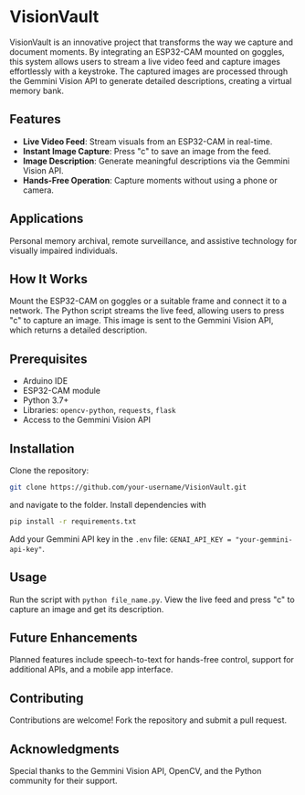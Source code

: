 # VisionVault  

VisionVault is an innovative project that transforms the way we capture and document moments. By integrating an ESP32-CAM mounted on goggles, this system allows users to stream a live video feed and capture images effortlessly with a keystroke. The captured images are processed through the Gemmini Vision API to generate detailed descriptions, creating a virtual memory bank.  

## Features  
- **Live Video Feed**: Stream visuals from an ESP32-CAM in real-time.  
- **Instant Image Capture**: Press "c" to save an image from the feed.  
- **Image Description**: Generate meaningful descriptions via the Gemmini Vision API.  
- **Hands-Free Operation**: Capture moments without using a phone or camera.  

## Applications  
Personal memory archival, remote surveillance, and assistive technology for visually impaired individuals.  

## How It Works  
Mount the ESP32-CAM on goggles or a suitable frame and connect it to a network. The Python script streams the live feed, allowing users to press "c" to capture an image. This image is sent to the Gemmini Vision API, which returns a detailed description.  

## Prerequisites  
- Arduino IDE
- ESP32-CAM module  
- Python 3.7+  
- Libraries: `opencv-python`, `requests`, `flask`  
- Access to the Gemmini Vision API  

## Installation  
Clone the repository: 
```bash
git clone https://github.com/your-username/VisionVault.git
```
and navigate to the folder.
Install dependencies with 
```bash 
pip install -r requirements.txt
```
Add your Gemmini API key in the `.env` file: `GENAI_API_KEY = "your-gemmini-api-key"`.  

## Usage  
Run the script with `python file_name.py`. View the live feed and press "c" to capture an image and get its description.  

## Future Enhancements  
Planned features include speech-to-text for hands-free control, support for additional APIs, and a mobile app interface.  

## Contributing  
Contributions are welcome! Fork the repository and submit a pull request.  

## Acknowledgments  
Special thanks to the Gemmini Vision API, OpenCV, and the Python community for their support.  
